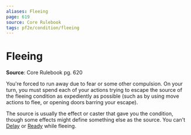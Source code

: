 ```yaml
---
aliases: Fleeing
page: 619
source: Core Rulebook
tags: pf2e/condition/fleeing
---
```


# Fleeing

**Source**: Core Rulebook pg. 620

You're forced to run away due to fear or some other compulsion. On your turn, you must spend each of your actions trying to escape the source of the fleeing condition as expediently as possible (such as by using move actions to flee, or opening doors barring your escape).

The source is usually the effect or caster that gave you the condition, though some effects might define something else as the source. You can't [Delay](../Rules/Actions/Delay.md) or [Ready](../Rules/Actions/Ready.md) while fleeing.
